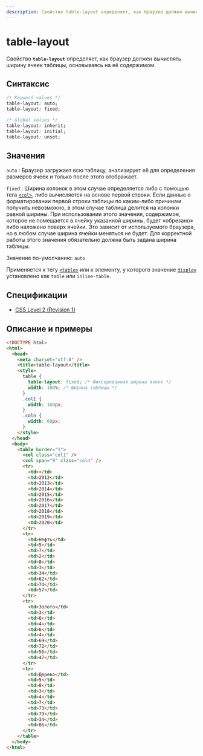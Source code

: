 ```yaml
---
description: Свойство table-layout определяет, как браузер должен вычислять ширину ячеек таблицы, основываясь на её содержимом
---
```


# table-layout

Свойство **`table-layout`** определяет, как браузер должен вычислять ширину ячеек таблицы, основываясь на её содержимом.

## Синтаксис

```css
/* Keyword values */
table-layout: auto;
table-layout: fixed;

/* Global values */
table-layout: inherit;
table-layout: initial;
table-layout: unset;
```

## Значения

`auto`
: Браузер загружает всю таблицу, анализирует её для определения размеров ячеек и только после этого отображает.

`fixed`
: Ширина колонок в этом случае определяется либо с помощью тега [`<col>`](../html/col.md), либо вычисляется на основе первой строки. Если данные о форматировании первой строки таблицы по каким-либо причинам получить невозможно, в этом случае таблица делится на колонки равной ширины. При использовании этого значения, содержимое, которое не помещается в ячейку указанной ширины, будет «обрезано» либо наложено поверх ячейки. Это зависит от используемого браузера, но в любом случае ширина ячейки меняться не будет. Для корректной работы этого значения обязательно должна быть задана ширина таблицы.

Значение по-умолчанию: `auto`

Применяется к тегу [`<table>`](../html/table.md) или к элементу, у которого значение [`display`](display.md) установлено как `table` или `inline-table`.

## Спецификации

- [CSS Level 2 (Revision 1)](http://www.w3.org/TR/CSS2/tables.html#width-layout)

## Описание и примеры

```html
<!DOCTYPE html>
<html>
  <head>
    <meta charset="utf-8" />
    <title>table-layout</title>
    <style>
      table {
        table-layout: fixed; /* Фиксированная ширина ячеек */
        width: 100%; /* Ширина таблицы */
      }
      .col1 {
        width: 160px;
      }
      .coln {
        width: 60px;
      }
    </style>
  </head>
  <body>
    <table border="1">
      <col class="col1" />
      <col span="9" class="coln" />
      <tr>
        <td></td>
        <td>2012</td>
        <td>2013</td>
        <td>2014</td>
        <td>2015</td>
        <td>2016</td>
        <td>2017</td>
        <td>2018</td>
        <td>2019</td>
        <td>2020</td>
      </tr>
      <tr>
        <td>Нефть</td>
        <td>5</td>
        <td>7</td>
        <td>2</td>
        <td>8</td>
        <td>3</td>
        <td>34</td>
        <td>62</td>
        <td>74</td>
        <td>57</td>
      </tr>
      <tr>
        <td>Золото</td>
        <td>3</td>
        <td>6</td>
        <td>4</td>
        <td>6</td>
        <td>4</td>
        <td>69</td>
        <td>72</td>
        <td>56</td>
        <td>47</td>
      </tr>
      <tr>
        <td>Дерево</td>
        <td>5</td>
        <td>8</td>
        <td>3</td>
        <td>4</td>
        <td>7</td>
        <td>73</td>
        <td>79</td>
        <td>34</td>
        <td>86</td>
      </tr>
    </table>
  </body>
</html>
```

